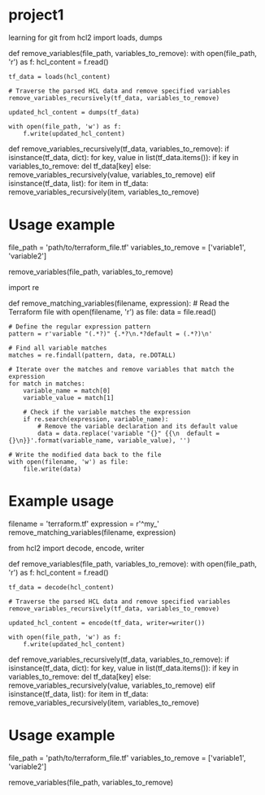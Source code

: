 # project1
learning for git 
from hcl2 import loads, dumps

def remove_variables(file_path, variables_to_remove):
    with open(file_path, 'r') as f:
        hcl_content = f.read()

    tf_data = loads(hcl_content)

    # Traverse the parsed HCL data and remove specified variables
    remove_variables_recursively(tf_data, variables_to_remove)

    updated_hcl_content = dumps(tf_data)

    with open(file_path, 'w') as f:
        f.write(updated_hcl_content)

def remove_variables_recursively(tf_data, variables_to_remove):
    if isinstance(tf_data, dict):
        for key, value in list(tf_data.items()):
            if key in variables_to_remove:
                del tf_data[key]
            else:
                remove_variables_recursively(value, variables_to_remove)
    elif isinstance(tf_data, list):
        for item in tf_data:
            remove_variables_recursively(item, variables_to_remove)

# Usage example
file_path = 'path/to/terraform_file.tf'
variables_to_remove = ['variable1', 'variable2']

remove_variables(file_path, variables_to_remove)




import re

def remove_matching_variables(filename, expression):
    # Read the Terraform file
    with open(filename, 'r') as file:
        data = file.read()

    # Define the regular expression pattern
    pattern = r'variable "(.*?)" {.*?\n.*?default = (.*?)\n'

    # Find all variable matches
    matches = re.findall(pattern, data, re.DOTALL)

    # Iterate over the matches and remove variables that match the expression
    for match in matches:
        variable_name = match[0]
        variable_value = match[1]

        # Check if the variable matches the expression
        if re.search(expression, variable_name):
            # Remove the variable declaration and its default value
            data = data.replace('variable "{}" {{\n  default = {}\n}}'.format(variable_name, variable_value), '')

    # Write the modified data back to the file
    with open(filename, 'w') as file:
        file.write(data)

# Example usage
filename = 'terraform.tf'
expression = r'^my_'
remove_matching_variables(filename, expression)




from hcl2 import decode, encode, writer

def remove_variables(file_path, variables_to_remove):
    with open(file_path, 'r') as f:
        hcl_content = f.read()

    tf_data = decode(hcl_content)

    # Traverse the parsed HCL data and remove specified variables
    remove_variables_recursively(tf_data, variables_to_remove)

    updated_hcl_content = encode(tf_data, writer=writer())

    with open(file_path, 'w') as f:
        f.write(updated_hcl_content)

def remove_variables_recursively(tf_data, variables_to_remove):
    if isinstance(tf_data, dict):
        for key, value in list(tf_data.items()):
            if key in variables_to_remove:
                del tf_data[key]
            else:
                remove_variables_recursively(value, variables_to_remove)
    elif isinstance(tf_data, list):
        for item in tf_data:
            remove_variables_recursively(item, variables_to_remove)

# Usage example
file_path = 'path/to/terraform_file.tf'
variables_to_remove = ['variable1', 'variable2']

remove_variables(file_path, variables_to_remove)



